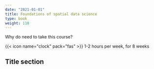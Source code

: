 ```yaml
---
date: "2021-01-01"
title: Foundations of spatial data science
type: book
weight: 110
---
```


Why do need to take this course?

<!--more-->

{{< icon name="clock" pack="fas" >}} 1-2 hours per week, for 8 weeks


## Title section



